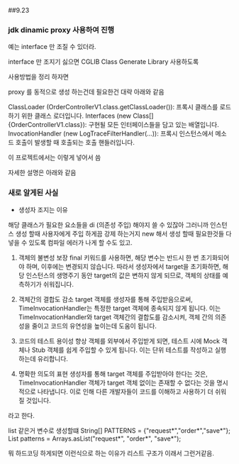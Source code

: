 ##9.23


### jdk dinamic proxy 사용하여 진행

예는 interface 만 조질 수 있더라.

interface 만 조지기 싫으면 CGLIB Class Generate Library 사용하도록

사용방법을 정리 하자면

proxy 를 동적으로 생성 하는건데 필요한건 대략 아래와 같음

ClassLoader (OrderControllerV1.class.getClassLoader()):
프록시 클래스를 로드하기 위한 클래스 로더입니다.
Interfaces (new Class[]{OrderControllerV1.class}):
구현될 모든 인터페이스들을 담고 있는 배열입니다.
InvocationHandler (new LogTraceFilterHandler(...)):
프록시 인스턴스에서 메소드 호출이 발생할 때 호출되는 호출 핸들러입니다.

이 프로젝트에서는 이렇게 넣어서 씀

자세한 설명은 아래와 같음

### 새로 알게된 사실

- 생성자 조지는 이유

해당 클래스가 필요한 요소들을 di (의존성 주입) 해야지 쓸 수 있잖아 그러니까 인스턴스 생성 할때 사용자에게 주입 하게끔 강제 하는거지
new 해서 생성 할때 필요한것들 다 넣을 수 있도록
컴파일 에러가 나게 할 수도 있고.

1. 객체의 불변성 보장
   final 키워드를 사용하면, 해당 변수는 반드시 한 번 초기화되어야 하며, 이후에는 변경되지 않습니다. 따라서 생성자에서 target을 초기화하면, 해당 인스턴스의 생명주기 동안 target의 값은 변하지 않게 되므로, 객체의 상태를 예측하기가 쉬워집니다.

2. 객체간의 결합도 감소
   target 객체를 생성자를 통해 주입받음으로써, TimeInvocationHandler는 특정한 target 객체에 종속되지 않게 됩니다. 이는 TimeInvocationHandler와 target 객체간의 결합도를 감소시켜, 객체 간의 의존성을 줄이고 코드의 유연성을 높이는데 도움이 됩니다.

3. 코드의 테스트 용이성 향상
   객체를 외부에서 주입받게 되면, 테스트 시에 Mock 객체나 Stub 객체를 쉽게 주입할 수 있게 됩니다. 이는 단위 테스트를 작성하고 실행하는데 유리합니다.

4. 명확한 의도의 표현
   생성자를 통해 target 객체를 주입받아야 한다는 것은, TimeInvocationHandler 객체가 target 객체 없이는 존재할 수 없다는 것을 명시적으로 나타냅니다. 이로 인해 다른 개발자들이 코드를 이해하고 사용하기 더 쉬워질 것입니다.

라고 한다.



list 같은거 변수로 생성할떄
String[] PATTERNS = {"request*","order*","save*"};
List<String> patterns = Arrays.asList("request*", "order*", "save*");


뭐 하드코딩 하게되면 이런식으로 하는 이유가 리스트 구조가 이래서 그런거같음.